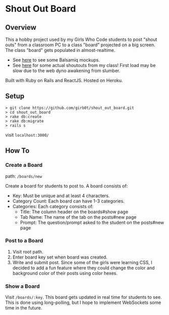 # Shout Out Board
## Overview
This a hobby project used by my Girls Who Code students to post "shout outs" from a classroom PC to a class "board" projected on a big screen. The class "board" gets populated in almost-realtime.

- See [here](http://imgur.com/a/sF33D) to see some Balsamiq mockups.
- See [here](http://shoutout.peicodes.com/boards/semicolon) for some actual shoutouts from my class! First load may be slow due to the web dyno awakening from slumber.

Built with Ruby on Rails and ReactJS. Hosted on Heroku.

## Setup

```
> git clone https://github.com/girb0t/shout_out_board.git
> cd shout_out_board
> rake db:create
> rake db:migrate
> rails s
```

visit ```localhost:3000/```

## How To

### Create a Board
path: ```/boards/new```

Create a board for students to post to. A board consists of:
- Key: Must be unique and at least 4 characters.
- Category Count: Each board can have 1-3 categories.
- Categories: Each category consists of:
  * Title: The column header on the boards#show page
  * Tab Name: The name of the tab on the posts#new page
  * Prompt: The question/prompt asked to the student on the posts#new page

### Post to a Board
1. Visit root path.
2. Enter board key set when board was created.
3. Write and submit post. Since some of the girls were learning CSS, I decided to add a fun feature where they could change the color and background color of their posts using color hexes.

### Show a Board
Visit ```/boards/:key```. This board gets updated in real time for students to see. This is done using long-polling, but I hope to implement WebSockets some time in the future.

